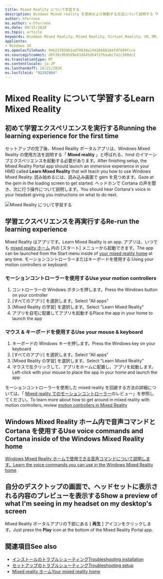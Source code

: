 ```yaml
---
title: Mixed Reality について学習する
description: Windows Mixed reality を使用および移動する方法について説明する「Mixed Reality アプリの学習」を実行する方法について説明します。
author: hferrone
ms.author: v-hferrone
ms.date: 09/15/2020
ms.topic: article
keywords: Windows Mixed Reality、Mixed Reality、Virtual Reality、VR、MR、チュートリアル、はじめに
appliesto:
- Windows 10
ms.openlocfilehash: 94b23785861ad70630a14d26668164fdf699fcce
ms.sourcegitcommit: d8f39c0b95d9e61d645d64f27baabc7a1c300dc1
ms.translationtype: MT
ms.contentlocale: ja-JP
ms.lasthandoff: 10/21/2020
ms.locfileid: "92292984"
---
```

# <a name="learn-mixed-reality"></a><span data-ttu-id="79795-104">Mixed Reality について学習する</span><span class="sxs-lookup"><span data-stu-id="79795-104">Learn Mixed Reality</span></span>

## <a name="running-the-learning-experience-for-the-first-time"></a><span data-ttu-id="79795-105">初めて学習エクスペリエンスを実行する</span><span class="sxs-lookup"><span data-stu-id="79795-105">Running the learning experience for the first time</span></span>

<span data-ttu-id="79795-106">セットアップの完了後、Mixed Reality ポータルアプリは、Windows Mixed Reality の使用方法を説明する「 **Mixed reality** 」と呼ばれる、hmd のイマーシブエクスペリエンスを起動する必要があります。</span><span class="sxs-lookup"><span data-stu-id="79795-106">After finishing setup, the Mixed Reality Portal app should launch an immersive experience in your HMD called **Learn Mixed Reality** that will teach you how to use Windows Mixed Reality.</span></span> <span data-ttu-id="79795-107">読み始めるには、読み込み画面で gem を見つめます。</span><span class="sxs-lookup"><span data-stu-id="79795-107">Gaze at the gem in the loading screen to get started.</span></span> <span data-ttu-id="79795-108">ヘッドホンで Cortana の声を聞き、次に行う操作について説明します。</span><span class="sxs-lookup"><span data-stu-id="79795-108">You should hear Cortana's voice in your headset giving you instructions on what to do next.</span></span>

![Mixed Reality について学習する](images/file-learnmixedrealitystart.png)

## <a name="re-run-the-learning-experience"></a><span data-ttu-id="79795-110">学習エクスペリエンスを再実行する</span><span class="sxs-lookup"><span data-stu-id="79795-110">Re-run the learning experience</span></span>

<span data-ttu-id="79795-111">Mixed Reality はアプリです。</span><span class="sxs-lookup"><span data-stu-id="79795-111">Learn Mixed Reality is an app.</span></span> <span data-ttu-id="79795-112">アプリは、いつでも [mixed reality ホーム](your-mixed-reality-home.md) 内の [スタート] メニューから起動できます。</span><span class="sxs-lookup"><span data-stu-id="79795-112">The app can be launched from the Start menu inside of [your mixed reality home](your-mixed-reality-home.md) at any time.</span></span> <span data-ttu-id="79795-113">モーションコントローラーまたはキーボードを使用する:</span><span class="sxs-lookup"><span data-stu-id="79795-113">Using your motion controllers or keyboard:</span></span>

### <a name="use-your-motion-controllers"></a><span data-ttu-id="79795-114">モーションコントローラーを使用する</span><span class="sxs-lookup"><span data-stu-id="79795-114">Use your motion controllers</span></span>

1. <span data-ttu-id="79795-115">コントローラーの Windows ボタンを押します。</span><span class="sxs-lookup"><span data-stu-id="79795-115">Press the Windows button on your controller</span></span>
2. <span data-ttu-id="79795-116">[すべてのアプリ] を選択します。</span><span class="sxs-lookup"><span data-stu-id="79795-116">Select "All apps"</span></span>
3. <span data-ttu-id="79795-117">[Mixed Reality の学習] を選択します。</span><span class="sxs-lookup"><span data-stu-id="79795-117">Select "Learn Mixed Reality"</span></span>
4. <span data-ttu-id="79795-118">アプリを自宅に配置してアプリを起動する</span><span class="sxs-lookup"><span data-stu-id="79795-118">Place the app in your home to launch the app</span></span>

### <a name="use-your-mouse--keyboard"></a><span data-ttu-id="79795-119">マウス & キーボードを使用する</span><span class="sxs-lookup"><span data-stu-id="79795-119">Use your mouse & keyboard</span></span>

1. <span data-ttu-id="79795-120">キーボードの Windows キーを押します。</span><span class="sxs-lookup"><span data-stu-id="79795-120">Press the Windows key on your keyboard</span></span>
2. <span data-ttu-id="79795-121">[すべてのアプリ] を選択します。</span><span class="sxs-lookup"><span data-stu-id="79795-121">Select "All apps"</span></span>
3. <span data-ttu-id="79795-122">[Mixed Reality の学習] を選択します。</span><span class="sxs-lookup"><span data-stu-id="79795-122">Select "Learn Mixed Reality"</span></span>
4. <span data-ttu-id="79795-123">マウスで左クリックして、アプリをホームに配置し、アプリを起動します。</span><span class="sxs-lookup"><span data-stu-id="79795-123">Left-click with your mouse to place the app in your home and launch the app</span></span>

<span data-ttu-id="79795-124">モーションコントローラーを使用した mixed reality を回避する方法の詳細については、「 [Mixed reality でのモーションコントローラー](controllers-in-wmr.md)のレビュー」を参照してください。</span><span class="sxs-lookup"><span data-stu-id="79795-124">To learn more about how to get around in mixed reality with motion controllers, review [motion controllers in Mixed Reality](controllers-in-wmr.md)</span></span>

## <a name="use-voice-commands-and-cortana-inside-of-the-windows-mixed-reality-home"></a><span data-ttu-id="79795-125">Windows Mixed Reality ホーム内で音声コマンドと Cortana を使用する</span><span class="sxs-lookup"><span data-stu-id="79795-125">Use voice commands and Cortana inside of the Windows Mixed Reality home</span></span>

[<span data-ttu-id="79795-126">Windows Mixed Reality ホームで使用できる音声コマンドについて説明します。</span><span class="sxs-lookup"><span data-stu-id="79795-126">Learn the voice commands you can use in the Windows Mixed Reality home</span></span>](https://support.microsoft.com/en-us/help/4041322/windows-10-speech-in-windows-mixed-reality)

## <a name="show-a-preview-of-what-im-seeing-in-my-headset-on-my-desktops-screen"></a><span data-ttu-id="79795-127">自分のデスクトップの画面で、ヘッドセットに表示される内容のプレビューを表示する</span><span class="sxs-lookup"><span data-stu-id="79795-127">Show a preview of what I'm seeing in my headset on my desktop's screen</span></span>

<span data-ttu-id="79795-128">Mixed Reality ポータルアプリの下部にある [ **再生** ] アイコンをクリックします。</span><span class="sxs-lookup"><span data-stu-id="79795-128">Just press the **Play** icon at the bottom of the Mixed Reality Portal app.</span></span>

## <a name="see-also"></a><span data-ttu-id="79795-129">関連項目</span><span class="sxs-lookup"><span data-stu-id="79795-129">See also</span></span>

* [<span data-ttu-id="79795-130">インストールのトラブルシューティング</span><span class="sxs-lookup"><span data-stu-id="79795-130">Troubleshooting installation</span></span>](installation_errors.md)
* [<span data-ttu-id="79795-131">セットアップのトラブルシューティング</span><span class="sxs-lookup"><span data-stu-id="79795-131">Troubleshooting setup</span></span>](set-up-questions.md)
* [<span data-ttu-id="79795-132">Mixed reality ホーム</span><span class="sxs-lookup"><span data-stu-id="79795-132">Your mixed reality home</span></span>](your-mixed-reality-home.md)
